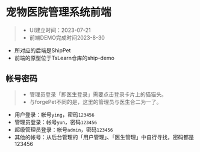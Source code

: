 # 宠物医院管理系统前端

> * UI建立时间：2023-07-21
> * 前端DEMO完成时间2023-8-30

* 所对应的后端是ShipPet
* 前端的原型位于TsLearn仓库的ship-demo

## 帐号密码

> * 管理员登录「即医生登录」需要点击登录卡片上的猫猫头。
> * 与forgePet不同的是，这里的管理员与医生合二为一了。

* 用户登录：帐号`ying`，密码`123456`
* 管理员登录：帐号`yun`，密码`123456`
* 超级管理员登录：帐号`admin`，密码`123456`
* 其他的帐号：从后台管理的「用户管理」、「医生管理」中自行寻找，密码都是123456
